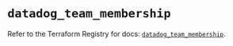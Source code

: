 # `datadog_team_membership`

Refer to the Terraform Registry for docs: [`datadog_team_membership`](https://registry.terraform.io/providers/datadog/datadog/3.59.1/docs/resources/team_membership).
